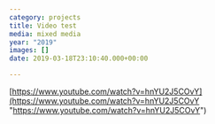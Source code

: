 ```yaml
---
category: projects
title: Video test
media: mixed media
year: "2019"
images: []
date: 2019-03-18T23:10:40.000+00:00

---
```

[https://www.youtube.com/watch?v=hnYU2J5COvY](https://www.youtube.com/watch?v=hnYU2J5COvY "https://www.youtube.com/watch?v=hnYU2J5COvY")